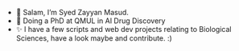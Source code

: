 - 👋 Salam, I’m Syed Zayyan Masud.
- 🌱 Doing a PhD at QMUL in AI Drug Discovery
- ✨ I have a few scripts and web dev projects relating to Biological Sciences, have a look maybe and contribute. :)

<!---
syedzayyan/syedzayyan is a ✨ special ✨ repository because its `README.md` (this file) appears on your GitHub profile.
You can click the Preview link to take a look at your changes.
--->
